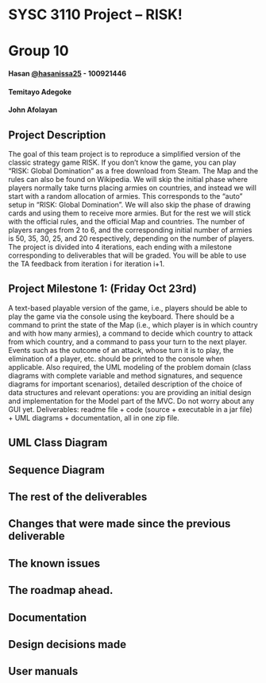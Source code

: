 # SYSC 3110 Project – RISK!
# Group 10

#### Hasan [@hasanissa25](https://github.com/hasanissa25) - 100921446
#### Temitayo Adegoke
#### John Afolayan

## Project Description
The goal of this team project is to reproduce a simplified version of the classic strategy
game RISK. If you don’t know the game, you can play “RISK: Global Domination” as a
free download from Steam. The Map and the rules can also be found on Wikipedia.
We will skip the initial phase where players normally take turns placing armies on
countries, and instead we will start with a random allocation of armies. This corresponds
to the “auto” setup in “RISK: Global Domination”.
We will also skip the phase of drawing cards and using them to receive more armies.
But for the rest we will stick with the official rules, and the official Map and countries.
The number of players ranges from 2 to 6, and the corresponding initial number of armies
is 50, 35, 30, 25, and 20 respectively, depending on the number of players.
The project is divided into 4 iterations, each ending with a milestone corresponding to
deliverables that will be graded. You will be able to use the TA feedback from iteration i
for iteration i+1. 

## Project Milestone 1: (Friday Oct 23rd)

A text-based playable version of the game, i.e., players should be able to
play the game via the console using the keyboard. There should be a command to print
the state of the Map (i.e., which player is in which country and with how many armies), a
command to decide which country to attack from which country, and a command to pass
your turn to the next player. Events such as the outcome of an attack, whose turn it is to
play, the elimination of a player, etc. should be printed to the console when applicable.
Also required, the UML modeling of the problem domain (class diagrams with complete
variable and method signatures, and sequence diagrams for important scenarios), detailed
description of the choice of data structures and relevant operations: you are providing an
initial design and implementation for the Model part of the MVC. Do not worry about
any GUI yet.
Deliverables: readme file + code (source + executable in a jar file) + UML diagrams + documentation, all in one zip file.

## UML Class Diagram

## Sequence Diagram

## The rest of the deliverables

## Changes that were made since the previous deliverable 

## The known issues 

## The roadmap ahead.

## Documentation 

## Design decisions made

## User manuals
